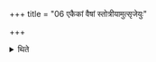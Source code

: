+++
title = "06 एकैकां वैषां स्तोत्रीयामुत्सृजेयुः"

+++

<details><summary>थिते</summary>

एकैकां वैषां स्तोत्रीयामुत्सृजेयुः । उक्थानि वा ६
</details>
